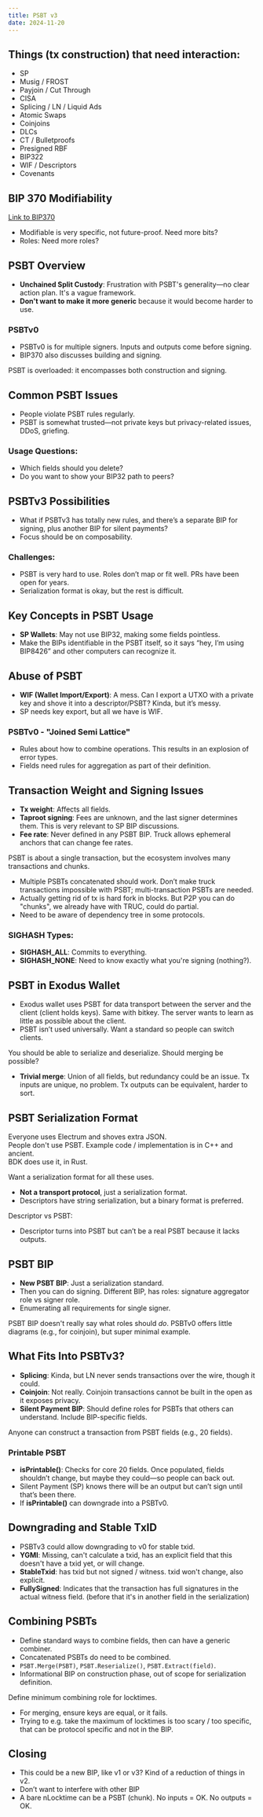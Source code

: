 ```yaml
---
title: PSBT v3
date: 2024-11-20
---
```


## Things (tx construction) that need interaction:

- SP
- Musig / FROST
- Payjoin / Cut Through
- CISA
- Splicing / LN / Liquid Ads
- Atomic Swaps
- Coinjoins
- DLCs
- CT / Bulletproofs
- Presigned RBF
- BIP322
- WIF / Descriptors
- Covenants

## BIP 370 Modifiability

[Link to BIP370](https://github.com/bitcoin/bips/blob/master/bip-0370.mediawiki)

- Modifiable is very specific, not future-proof. Need more bits?
- Roles: Need more roles?

## PSBT Overview

- **Unchained Split Custody**: Frustration with PSBT's generality—no clear action plan. It's a vague framework.
- **Don't want to make it more generic** because it would become harder to use.

### PSBTv0

- PSBTv0 is for multiple signers. Inputs and outputs come before signing.
- BIP370 also discusses building and signing.

PSBT is overloaded: it encompasses both construction and signing.

## Common PSBT Issues

- People violate PSBT rules regularly.
- PSBT is somewhat trusted—not private keys but privacy-related issues, DDoS, griefing.

### Usage Questions:

- Which fields should you delete?
- Do you want to show your BIP32 path to peers?

## PSBTv3 Possibilities

- What if PSBTv3 has totally new rules, and there’s a separate BIP for signing, plus another BIP for silent payments?
- Focus should be on composability.

### Challenges:

- PSBT is very hard to use. Roles don’t map or fit well. PRs have been open for years.
- Serialization format is okay, but the rest is difficult.

## Key Concepts in PSBT Usage

- **SP Wallets**: May not use BIP32, making some fields pointless.
- Make the BIPs identifiable in the PSBT itself, so it says “hey, I’m using BIP8426” and other computers can recognize it.

## Abuse of PSBT

- **WIF (Wallet Import/Export)**: A mess. Can I export a UTXO with a private key and shove it into a descriptor/PSBT? Kinda, but it’s messy.
- SP needs key export, but all we have is WIF.

### PSBTv0 - "Joined Semi Lattice"

- Rules about how to combine operations. This results in an explosion of error types.
- Fields need rules for aggregation as part of their definition.

## Transaction Weight and Signing Issues

- **Tx weight**: Affects all fields.
- **Taproot signing**: Fees are unknown, and the last signer determines them. This is very relevant to SP BIP discussions.
- **Fee rate**: Never defined in any PSBT BIP. Truck allows ephemeral anchors that can change fee rates.

PSBT is about a single transaction, but the ecosystem involves many transactions and chunks.

- Multiple PSBTs concatenated should work. Don’t make truck transactions impossible with PSBT; multi-transaction PSBTs are needed.
- Actually getting rid of tx is hard fork in blocks. But P2P you can do "chunks", we already have with TRUC, could do partial.
- Need to be aware of dependency tree in some protocols.

### SIGHASH Types:

- **SIGHASH_ALL**: Commits to everything.
- **SIGHASH_NONE**: Need to know exactly what you're signing (nothing?).

## PSBT in Exodus Wallet

- Exodus wallet uses PSBT for data transport between the server and the client (client holds keys). Same with bitkey. The server wants to learn as little as possible about the client.
- PSBT isn’t used universally. Want a standard so people can switch clients.

You should be able to serialize and deserialize. Should merging be possible?

- **Trivial merge**: Union of all fields, but redundancy could be an issue. Tx inputs are unique, no problem. Tx outputs can be equivalent, harder to sort.

## PSBT Serialization Format

Everyone uses Electrum and shoves extra JSON.  
People don't use PSBT. Example code / implementation is in C++ and ancient.  
BDK does use it, in Rust.

Want a serialization format for all these uses.

- **Not a transport protocol**, just a serialization format.
- Descriptors have string serialization, but a binary format is preferred.

Descriptor vs PSBT:

- Descriptor turns into PSBT but can’t be a real PSBT because it lacks outputs.

## PSBT BIP

- **New PSBT BIP**: Just a serialization standard.
- Then you can do signing. Different BIP, has roles: signature aggregator role vs signer role.
- Enumerating all requirements for single signer.

PSBT BIP doesn't really say what roles should _do_.
PSBTv0 offers little diagrams (e.g., for coinjoin), but super minimal example.

## What Fits Into PSBTv3?

- **Splicing**: Kinda, but LN never sends transactions over the wire, though it could.
- **Coinjoin**: Not really. Coinjoin transactions cannot be built in the open as it exposes privacy.
- **Silent Payment BIP**: Should define roles for PSBTs that others can understand. Include BIP-specific fields.

Anyone can construct a transaction from PSBT fields (e.g., 20 fields).

### Printable PSBT

- **isPrintable()**: Checks for core 20 fields. Once populated, fields shouldn’t change, but maybe they could—so people can back out.
- Silent Payment (SP) knows there will be an output but can’t sign until that’s been there.
- If **isPrintable()** can downgrade into a PSBTv0.

## Downgrading and Stable TxID

- PSBTv3 could allow downgrading to v0 for stable txid.
- **YGMI**: Missing, can't calculate a txid, has an explicit field that this doesn't have a txid yet, or will change.
- **StableTxid**: has txid but not signed / witness. txid won't change, also explicit.
- **FullySigned**: Indicates that the transaction has full signatures in the actual witness field. (before that it's in another field in the serialization)

## Combining PSBTs

- Define standard ways to combine fields, then can have a generic combiner.
- Concatenated PSBTs do need to be combined.
- `PSBT.Merge(PSBT)`, `PSBT.Reserialize()`, `PSBT.Extract(field)`.
- Informational BIP on construction phase, out of scope for serialization definition.

Define minimum combining role for locktimes.

- For merging, ensure keys are equal, or it fails.
- Trying to e.g. take the maximum of locktimes is too scary / too specific, that can be protocol specific and not in the BIP.

## Closing

- This could be a new BIP, like v1 or v3? Kind of a reduction of things in v2.
- Don’t want to interfere with other BIP
- A bare nLocktime can be a PSBT (chunk). No inputs = OK. No outputs = OK.
